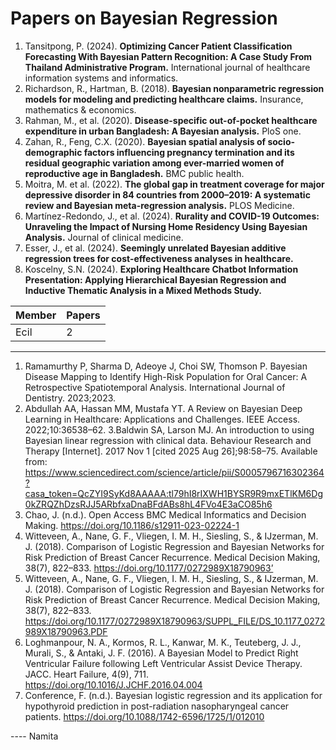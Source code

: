 # Papers on Bayesian Regression

1. Tansitpong, P. (2024). **Optimizing Cancer Patient Classification Forecasting With Bayesian Pattern Recognition: A Case Study From Thailand Administrative Program.** International journal of healthcare information systems and informatics.
2. Richardson, R., Hartman, B. (2018). **Bayesian nonparametric regression models for modeling and predicting healthcare claims.** Insurance, mathematics & economics.
3. Rahman, M., et al. (2020). **Disease-specific out-of-pocket healthcare expenditure in urban Bangladesh: A Bayesian analysis.** PloS one.
4. Zahan, R., Feng, C.X. (2020). **Bayesian spatial analysis of socio-demographic factors influencing pregnancy termination and its residual geographic variation among ever-married women of reproductive age in Bangladesh.** BMC public health.
5. Moitra, M. et al. (2022). **The global gap in treatment coverage for major depressive disorder in 84 countries from 2000–2019: A systematic review and Bayesian meta-regression analysis.** PLOS Medicine.
6. Martínez-Redondo, J., et al. (2024). **Rurality and COVID-19 Outcomes: Unraveling the Impact of Nursing Home Residency Using Bayesian Analysis.** Journal of clinical medicine.
7. Esser, J., et al. (2024). **Seemingly unrelated Bayesian additive regression trees for cost-effectiveness analyses in healthcare.**
8. Koscelny, S.N. (2024). **Exploring Healthcare Chatbot Information Presentation: Applying Hierarchical Bayesian Regression and Inductive Thematic Analysis in a Mixed Methods Study.**


| Member | Papers |
|--------|--------|
| Ecil | 2

---

1. Ramamurthy P, Sharma D, Adeoye J, Choi SW, Thomson P. Bayesian Disease Mapping to Identify High-Risk Population for Oral Cancer: A Retrospective Spatiotemporal Analysis. International Journal of Dentistry. 2023;2023.
2. Abdullah AA, Hassan MM, Mustafa YT. A Review on Bayesian Deep Learning in Healthcare: Applications and Challenges. IEEE Access. 2022;10:36538–62.
3.Baldwin SA, Larson MJ. An introduction to using Bayesian linear regression with clinical data. Behaviour Research and Therapy [Internet]. 2017 Nov 1 [cited 2025 Aug 26];98:58–75. Available from: https://www.sciencedirect.com/science/article/pii/S0005796716302364?casa_token=QcZYI9SyKd8AAAAA:tl79hI8rIXWH1BYSR9R9mxETlKM6Dg0kZRQZhDzsRJJ5ARbfxaDnaBFdABs8hL4FVo4E3aCO85h6
  4. Chao, J. (n.d.). Open Access BMC Medical Informatics and Decision Making. https://doi.org/10.1186/s12911-023-02224-1
  5. Witteveen, A., Nane, G. F., Vliegen, I. M. H., Siesling, S., & IJzerman, M. J. (2018). Comparison of Logistic Regression and Bayesian Networks for Risk Prediction of Breast Cancer Recurrence. Medical Decision Making, 38(7), 822–833. https://doi.org/10.1177/0272989X18790963’
  6. Witteveen, A., Nane, G. F., Vliegen, I. M. H., Siesling, S., & IJzerman, M. J. (2018). Comparison of Logistic Regression and Bayesian Networks for Risk Prediction of Breast Cancer Recurrence. Medical Decision Making, 38(7), 822–833. https://doi.org/10.1177/0272989X18790963/SUPPL_FILE/DS_10.1177_0272989X18790963.PDF
  7. Loghmanpour, N. A., Kormos, R. L., Kanwar, M. K., Teuteberg, J. J., Murali, S., & Antaki, J. F. (2016). A Bayesian Model to Predict Right Ventricular Failure following Left Ventricular Assist Device Therapy. JACC. Heart Failure, 4(9), 711. https://doi.org/10.1016/J.JCHF.2016.04.004
  8. Conference, F. (n.d.). Bayesian logistic regression and its application for hypothyroid prediction in post-radiation nasopharyngeal cancer patients. https://doi.org/10.1088/1742-6596/1725/1/012010
  

   ---- Namita
   
   


